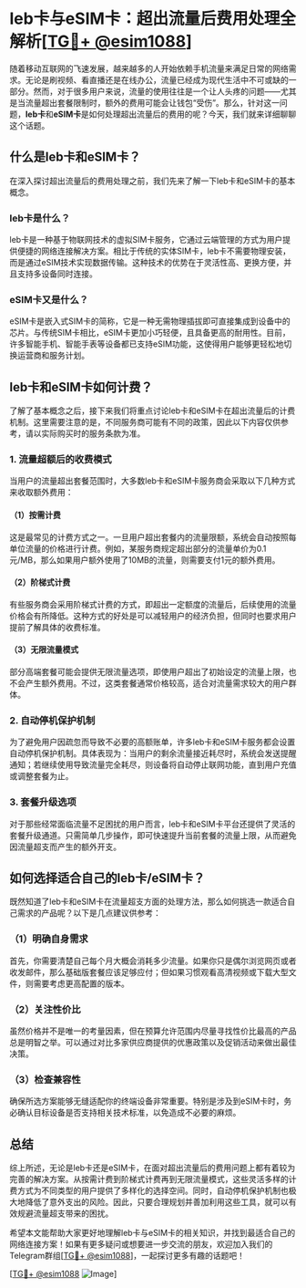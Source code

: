 # leb卡与eSIM卡：超出流量后费用处理全解析[[TG💪+ @esim1088](https://t.me/s/esim1088)]

随着移动互联网的飞速发展，越来越多的人开始依赖手机流量来满足日常的网络需求。无论是刷视频、看直播还是在线办公，流量已经成为现代生活中不可或缺的一部分。然而，对于很多用户来说，流量的使用往往是一个让人头疼的问题——尤其是当流量超出套餐限制时，额外的费用可能会让钱包“受伤”。那么，针对这一问题，**leb卡**和**eSIM卡**是如何处理超出流量后的费用的呢？今天，我们就来详细聊聊这个话题。

## 什么是leb卡和eSIM卡？

在深入探讨超出流量后的费用处理之前，我们先来了解一下leb卡和eSIM卡的基本概念。

### leb卡是什么？
leb卡是一种基于物联网技术的虚拟SIM卡服务，它通过云端管理的方式为用户提供便捷的网络连接解决方案。相比于传统的实体SIM卡，leb卡不需要物理安装，而是通过eSIM技术实现数据传输。这种技术的优势在于灵活性高、更换方便，并且支持多设备同时连接。

### eSIM卡又是什么？
eSIM卡是嵌入式SIM卡的简称，它是一种无需物理插拔即可直接集成到设备中的芯片。与传统SIM卡相比，eSIM卡更加小巧轻便，且具备更高的耐用性。目前，许多智能手机、智能手表等设备都已支持eSIM功能，这使得用户能够更轻松地切换运营商和服务计划。

## leb卡和eSIM卡如何计费？

了解了基本概念之后，接下来我们将重点讨论leb卡和eSIM卡在超出流量后的计费机制。这里需要注意的是，不同服务商可能有不同的政策，因此以下内容仅供参考，请以实际购买时的服务条款为准。

### 1. 流量超额后的收费模式
当用户的流量超出套餐范围时，大多数leb卡和eSIM卡服务商会采取以下几种方式来收取额外费用：

#### （1）按需计费
这是最常见的计费方式之一。一旦用户超出套餐内的流量限额，系统会自动按照每单位流量的价格进行计费。例如，某服务商规定超出部分的流量单价为0.1元/MB，那么如果用户额外使用了10MB的流量，则需要支付1元的额外费用。

#### （2）阶梯式计费
有些服务商会采用阶梯式计费的方式，即超出一定额度的流量后，后续使用的流量价格会有所降低。这种方式的好处是可以减轻用户的经济负担，但同时也要求用户提前了解具体的收费标准。

#### （3）无限流量模式
部分高端套餐可能会提供无限流量选项，即使用户超出了初始设定的流量上限，也不会产生额外费用。不过，这类套餐通常价格较高，适合对流量需求较大的用户群体。

### 2. 自动停机保护机制
为了避免用户因疏忽而导致不必要的高额账单，许多leb卡和eSIM卡服务都会设置自动停机保护机制。具体表现为：当用户的剩余流量接近耗尽时，系统会发送提醒通知；若继续使用导致流量完全耗尽，则设备将自动停止联网功能，直到用户充值或调整套餐为止。

### 3. 套餐升级选项
对于那些经常面临流量不足困扰的用户而言，leb卡和eSIM卡平台还提供了灵活的套餐升级通道。只需简单几步操作，即可快速提升当前套餐的流量上限，从而避免因流量超支而产生的额外开支。

## 如何选择适合自己的leb卡/eSIM卡？

既然知道了leb卡和eSIM卡在流量超支方面的处理方法，那么如何挑选一款适合自己需求的产品呢？以下是几点建议供参考：

### （1）明确自身需求
首先，你需要清楚自己每个月大概会消耗多少流量。如果你只是偶尔浏览网页或者收发邮件，那么基础版套餐应该足够应付；但如果习惯观看高清视频或下载大型文件，则需要考虑更高配置的版本。

### （2）关注性价比
虽然价格并不是唯一的考量因素，但在预算允许范围内尽量寻找性价比最高的产品总是明智之举。可以通过对比多家供应商提供的优惠政策以及促销活动来做出最佳决策。

### （3）检查兼容性
确保所选方案能够无缝适配你的终端设备非常重要。特别是涉及到eSIM卡时，务必确认目标设备是否支持相关技术标准，以免造成不必要的麻烦。

## 总结

综上所述，无论是leb卡还是eSIM卡，在面对超出流量后的费用问题上都有着较为完善的解决方案。从按需计费到阶梯式计费再到无限流量模式，这些灵活多样的计费方式为不同类型的用户提供了多样化的选择空间。同时，自动停机保护机制也极大地降低了意外支出的风险。因此，只要合理规划并善加利用这些工具，就可以有效规避流量超支带来的困扰。

希望本文能帮助大家更好地理解leb卡与eSIM卡的相关知识，并找到最适合自己的网络连接方案！如果有更多疑问或想要进一步交流的朋友，欢迎加入我们的Telegram群组[[TG💪+ @esim1088](https://t.me/s/esim1088)]，一起探讨更多有趣的话题吧！

[[TG💪+ @esim1088](https://t.me/s/esim1088) ![Image](https://i.postimg.cc/4NQfJmqS/Snipaste-2025-05-13-00-14-12.png)]